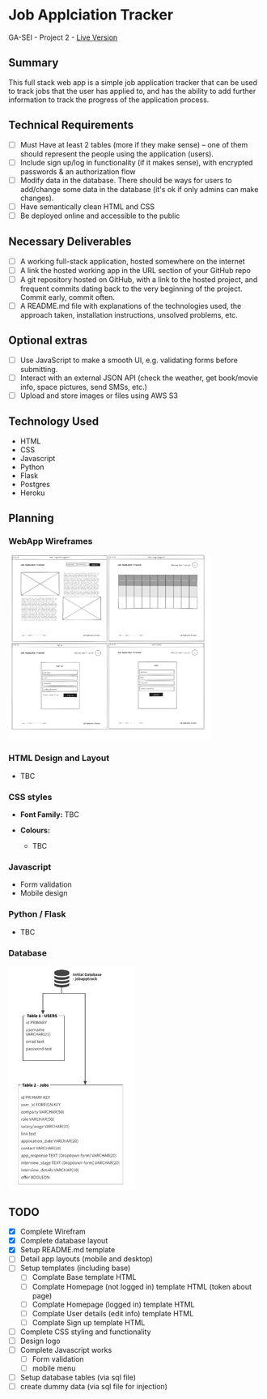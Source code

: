 # Job Applciation Tracker
GA-SEI - Project 2 - [Live Version](https://floating-forest-21500.herokuapp.com/)
## Summary
This full stack web app is a simple job application tracker that can be used to track jobs that the user has applied to, and has the ability to add further information to track the progress of the application process.

## Technical Requirements
- [ ] Must Have at least 2 tables (more if they make sense) – one of them should represent the people using the application (users).
- [ ] Include sign up/log in functionality (if it makes sense), with encrypted passwords & an authorization flow
- [ ] Modify data in the database. There should be ways for users to add/change some data in the database (it's ok if only admins can make changes).
- [ ] Have semantically clean HTML and CSS
- [ ] Be deployed online and accessible to the public

## Necessary Deliverables
- [ ] A working full-stack application, hosted somewhere on the internet
- [ ] A link the hosted working app in the URL section of your GitHub repo
- [ ] A git repository hosted on GitHub, with a link to the hosted project, and frequent commits dating back to the very beginning of the project. Commit early, commit often.
- [ ] A README.md file with explanations of the technologies used, the approach taken, installation instructions, unsolved problems, etc.

## Optional extras
- [ ] Use JavaScript to make a smooth UI, e.g. validating forms before submitting.
- [ ] Interact with an external JSON API (check the weather, get book/movie info, space pictures, send SMSs, etc.)
- [ ] Upload and store images or files using AWS S3

## Technology Used

- HTML
- CSS
- Javascript
- Python
- Flask
- Postgres
- Heroku

## Planning

### WebApp Wireframes
<img src="https://github.com/mattgrah-am/jobapptrack/blob/main/assets/readme/mockup.png" width="400px">

### HTML Design and Layout
- TBC
### CSS styles

-   **Font Family:** TBC

-   **Colours:**
    -   TBC

### Javascript
-   Form validation
-   Mobile design

### Python / Flask
-   TBC

### Database
<img src="https://github.com/mattgrah-am/jobapptrack/blob/main/assets/readme/database.png" width="250px">

## TODO
- [x] Complete Wirefram
- [x] Complete database layout
- [x] Setup README.md template
- [ ] Detail app layouts (mobile and desktop)
- [ ] Setup templates (including base)
    - [ ] Complate Base template HTML
    - [ ] Complate Homepage (not logged in) template HTML (token about page)
    - [ ] Complate Homepage (logged in) template HTML
    - [ ] Complate User details (edit info) template HTML
    - [ ] Complate Sign up template HTML
- [ ] Complete CSS styling and functionality
- [ ] Design logo
- [ ] Complete Javascript works
    - [ ] Form validation
    - [ ] mobile menu
- [ ] Setup database tables (via sql file)
- [ ] create dummy data (via sql file for injection)
